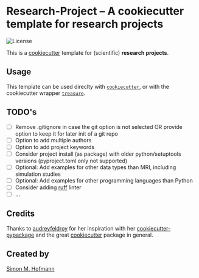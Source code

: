 # Research-Project – A cookiecutter template for research projects

![License](https://img.shields.io/badge/license-MIT-blue.svg)

This is a [cookiecutter](https://cookiecutter.readthedocs.io/en/stable/) template for (scientific) **research projects**.

## Usage

This template can be used direclty with [`cookiecutter`](https://github.com/cookiecutter/cookiecutter),
or with the cookiecutter wrapper [`treasure`](https://github.com/SHEscher/Treasure).

## TODO's

- [ ] Remove .gitignore in case the git option is not selected OR provide option to keep it for later init of a git repo
- [ ] Option to add multiple authors
- [ ] Option to add project keywords
- [ ] Consider project install (as package) with older python/setuptools versions (pyproject.toml only not supported)
- [ ] Optional: Add examples for other data types than MRI, including simulation studies
- [ ] Optional: Add examples for other programming languages than Python
- [ ] Consider adding [ruff](https://github.com/astral-sh/ruff) linter
- [ ] ...

## Credits

Thanks to [audreyfeldroy](https://github.com/audreyfeldroy) for her inspiration with her [cookiecutter-pypackage](https://github.com/audreyfeldroy/cookiecutter-pypackage) and the great [cookiecutter](https://github.com/cookiecutter/cookiecutter) package in general.

## Created by

[Simon M. Hofmann](https://github.com/SHEscher)
